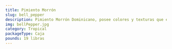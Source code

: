 ```yaml
---
title: Pimiento Morrón
slug: bell_pepper
description: Pimiento Morrón Dominicano, posee colores y texturas que enriquecen cocinas internacionales. Bajo en calorías y alto en antioxidantes, perfecto para preparaciones frescas o cocidas.
img: bellPepper.jpg
category: Tropical
packageType: Caja
pounds: 19 libras
---
```

